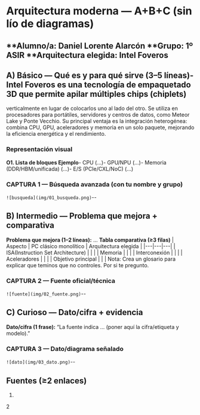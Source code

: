  # Arquitectura moderna — A+B+C (sin lío de diagramas)
 **Alumno/a: Daniel Lorente Alarcón
 **Grupo: 1º ASIR
 **Arquitectura elegida: Intel Foveros
--
## A) Básico — Qué es y para qué sirve (3–5 líneas)- Intel Foveros es una tecnología de empaquetado 3D que permite apilar múltiples chips (chiplets)
verticalmente en lugar de colocarlos uno al lado del otro. Se utiliza en procesadores para portátiles, servidores y centros de datos, 
como Meteor Lake y Ponte Vecchio. Su principal ventaja es la integración heterogénea: combina CPU, GPU, aceleradores y memoria en un solo paquete,
mejorando la eficiencia energética y el rendimiento.
 ### Representación visual 
 
**O1. Lista de bloques Ejemplo**- CPU (…)- GPU/NPU (…)- Memoria (DDR/HBM/unificada) (…)- E/S (PCIe/CXL/NoC) (…)
 ### CAPTURA 1 — Búsqueda avanzada (con tu nombre y grupo)
 `![busqueda](img/01_busqueda.png)`--
## B) Intermedio — Problema que mejora + comparativa
 **Problema que mejora (1–2 líneas):** …
**Tabla comparativa (≥3 filas)**
 | Aspecto | PC clásico monolítico | Arquitectura elegida |
 |---|---|---|
 | ISA(Instruction Set Architecture) | | |
 | Memoria | | |
 | Interconexión | | |
 | Aceleradores | | |
 | Objetivo principal | | |
 Nota: Crea un glosario para explicar que teminos que no controles. Por si
 te pregunto.  
### CAPTURA 2 — Fuente oficial/técnica
 `![fuente](img/02_fuente.png)`--
## C) Curioso — Dato/cifra + evidencia
 **Dato/cifra (1 frase):** “La fuente indica … (poner aquí la
 cifra/etiqueta y modelo).”
 ### CAPTURA 3 — Dato/diagrama señalado
 `![dato](img/03_dato.png)`--
## Fuentes (≥2 enlaces)
 1.
 2
